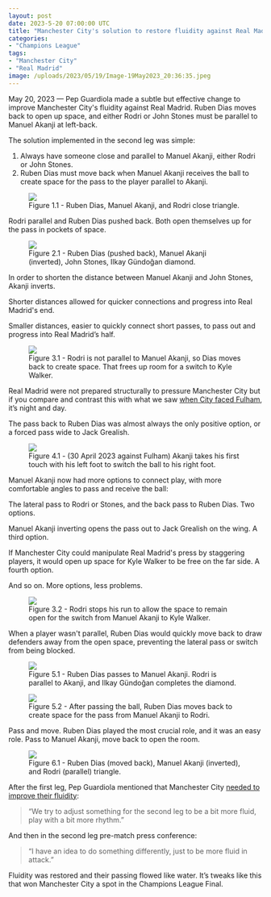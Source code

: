 ```yaml
---
layout: post
date: 2023-5-20 07:00:00 UTC
title: "Manchester City's solution to restore fluidity against Real Madrid"
categories: 
- "Champions League"
tags: 
- "Manchester City"
- "Real Madrid"
image: /uploads/2023/05/19/Image-19May2023_20:36:35.jpeg
---
```


May 20, 2023 — Pep Guardiola made a subtle but effective change to improve Manchester City's fluidity against Real Madrid. Ruben Dias moves back to open up space, and either Rodri or John Stones must be parallel to Manuel Akanji at left-back.

<!---more--->

The solution implemented in the second leg was simple: 

1. Always have someone close and parallel to Manuel Akanji, either Rodri or John Stones.
2. Ruben Dias must move back when Manuel Akanji receives the ball to create space for the pass to the player parallel to Akanji.

<figure>
    <img src="https://i.imgur.com/BBTLFVQ.jpg">
    <figcaption>Figure 1.1 - Ruben Dias, Manuel Akanji, and Rodri close triangle.</figcaption>
</figure> 

Rodri parallel and Ruben Dias pushed back. Both open themselves up for the pass in pockets of space. 

<figure>
    <img src="https://i.imgur.com/OqYgAzr.jpg">
    <figcaption>Figure 2.1 - Ruben Dias (pushed back), Manuel Akanji (inverted), John Stones, Ilkay Gündoğan diamond.</figcaption>
</figure>

In order to shorten the distance between Manuel Akanji and John Stones, Akanji inverts. 

Shorter distances allowed for quicker connections and progress into Real Madrid's end.

Smaller distances, easier to quickly connect short passes, to pass out and progress into Real Madrid’s half. 

<figure>
    <img src="https://i.imgur.com/HkVDOcx.jpg">
    <figcaption>Figure 3.1 - Rodri is not parallel to Manuel Akanji, so Dias moves back to create space. That frees up room for a switch to Kyle Walker.</figcaption>
</figure> 


Real Madrid were not prepared structurally to pressure Manchester City but if you compare and contrast this with what we saw [when City faced Fulham](https://tacticsjournal.com/Manuel-Akanji-weak-foot-and-bad-angles-at-left-center-back-in-Manchester-City-3-2), it’s night and day. 

The pass back to Ruben Dias was almost always the only positive option, or a forced pass wide to Jack Grealish. 

<figure>
    <img src="https://i.imgur.com/g0aYyay.jpg">
    <figcaption>Figure 4.1 - (30 April 2023 against Fulham) Akanji takes his first touch with his left foot to switch the ball to his right foot.</figcaption>
</figure> 

Manuel Akanji now had more options to connect play, with more comfortable angles to pass and receive the ball: 

The lateral pass to Rodri or Stones, and the back pass to Ruben Dias. Two options. 

Manuel Akanji inverting opens the pass out to Jack Grealish on the wing. A third option. 

If Manchester City could manipulate Real Madrid's press by staggering players, it would open up space for Kyle Walker to be free on the far side. A fourth option. 

And so on. More options, less problems. 

<figure>
    <img src="https://i.imgur.com/gbu1ap8.jpg">
    <figcaption>Figure 3.2 - Rodri stops his run to allow the space to remain open for the switch from Manuel Akanji to Kyle Walker.</figcaption>
</figure> 

When a player wasn't parallel, Ruben Dias would quickly move back to draw defenders away from the open space, preventing the lateral pass or switch from being blocked.

<figure>
    <img src="https://i.imgur.com/5t8MKAP.jpg">
    <figcaption>Figure 5.1 - Ruben Dias passes to Manuel Akanji. Rodri is parallel to Akanji, and Ilkay Gündoğan completes the diamond.</figcaption>
</figure> 

<figure>
    <img src="https://i.imgur.com/QzsnKmv.jpg">
    <figcaption>Figure 5.2 - After passing the ball, Ruben Dias moves back to create space for the pass from Manuel Akanji to Rodri.</figcaption>
</figure> 

Pass and move. Ruben Dias played the most crucial role, and it was an easy role. Pass to Manuel Akanji, move back to open the room. 

<figure>
    <img src="https://i.imgur.com/Eby6dsI.jpg">
    <figcaption>Figure 6.1 - Ruben Dias (moved back), Manuel Akanji (inverted), and Rodri (parallel) triangle.</figcaption>
</figure> 

After the first leg, Pep Guardiola mentioned that Manchester City [needed to improve their fluidity](https://tacticsjournal.com/The-flaws-of-Manuel-Akanji-Kyle-Walker-that-cost-Manchester-City-against-Real-Madrid/):

> “We try to adjust something for the second leg to be a bit more fluid, play with a bit more rhythm.”

And then in the second leg pre-match press conference:

> “I have an idea to do something differently, just to be more fluid in attack.”

Fluidity was restored and their passing flowed like water. It’s tweaks like this that won Manchester City a spot in the Champions League Final.  
